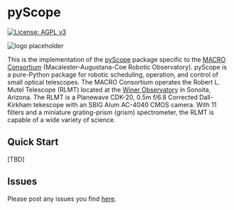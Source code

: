 # pyScope
[![License: AGPL v3](https://img.shields.io/badge/License-AGPL_v3-blue.svg)](https://www.gnu.org/licenses/agpl-3.0)

![logo placeholder](https://github.com/pgriffin17/pyScopeFork/blob/main/pyScopeCrop.png)

This is the implementation of the [pyScope](https://github.com/WWGolay/pyScope) package specific to the [MACRO Consortium](http://macroconsortium.org/) (Macalester-Augustana-Coe Robotic Observatory). pyScope is a pure-Python package for robotic scheduling, operation, and control of small optical telescopes. The MACRO Consortium operates the Robert L. Mutel Telescope (RLMT) located at the [Winer Observatory](https://winer.org/) in Sonoita, Arizona. The RLMT is a Planewave CDK-20, 0.5m f/6.8 Corrected Dall-Kirkham tekescope with an SBIG Alum AC-4040 CMOS camera. With 11 filters and a miniature grating-prism (grism) spectrometer, the RLMT is capable of a wide variety of science. 

## Quick Start
[TBD]

## Issues
Please post any issues you find [here](https://github.com/macro-consortium/pyScope/issues).
